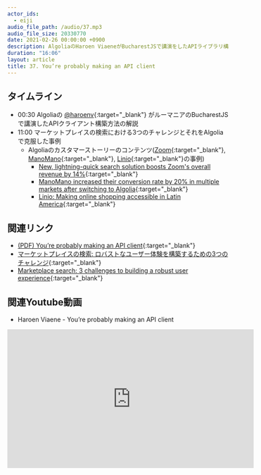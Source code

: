 ```yaml
---
actor_ids:
  - eiji
audio_file_path: /audio/37.mp3
audio_file_size: 20330770
date: 2021-02-26 00:00:00 +0900
description: AlgoliaのHaroen ViaeneがBucharestJSで講演をしたAPIライブラリ構築の心得と、マーケットプレイスの検索における3つのチャレンジについて話しました
duration: "16:06"
layout: article
title: 37. You’re probably making an API client
---
```


## タイムライン

- 00:30 Algoliaの [@haroenv](https://twitter.com/haroenv){:target="_blank"} がルーマニアのBucharestJSで講演したAPIクライアント構築方法の解説
- 11:00 マーケットプレイスの検索における3つのチャレンジとそれをAlgoliaで克服した事例
  - Algoliaのカスタマーストーリーのコンテンツ([Zoom](http://zoom.com.br/){:target="_blank"}, [ManoMano](https://www.manomano.com/){:target="_blank"}, [Linio](https://www.linio.com/){:target="_blank"}の事例)
    - [New, lightning-quick search solution boosts Zoom's overall revenue by 14%](https://resources.algolia.com/customer-stories/zoom-customer-story){:target="_blank"}
    - [ManoMano increased their conversion rate by 20% in multiple markets after switching to Algolia](https://resources.algolia.com/customer-stories/manomano){:target="_blank"}
    - [Linio: Making online shopping accessible in Latin America](https://resources.algolia.com/customer-stories/linio){:target="_blank"}

## 関連リンク

- [(PDF) You’re probably making an API client](https://haroen.me/presentations/en/api-clients-bucharest/keynote.pdf){:target="_blank"}
- [マーケットプレイスの検索: ロバストなユーザー体験を構築するための3つのチャレンジ](https://shinodogg.com/2021/02/24/marketplace-search-3-challenges-to-building-a-robust-user-experience/){:target="_blank"}
- [Marketplace search: 3 challenges to building a robust user experience](https://www.algolia.com/blog/ux/marketplace-search-3-challenges-to-building-a-robust-user-experience/){:target="_blank"}

## 関連Youtube動画

- Haroen Viaene - You’re probably making an API client
<iframe width="560" height="315" src="https://www.youtube.com/embed/Tj1LcjzdVBM" frameborder="0" allow="accelerometer; autoplay; clipboard-write; encrypted-media; gyroscope; picture-in-picture" allowfullscreen></iframe>